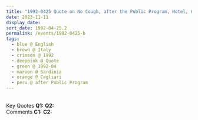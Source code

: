 ```yaml
---
title: "1992-0425 Quote on No Cough, after the Public Program, Hotel, Cagliari, Sardinia, Italy"
date: 2023-11-11
display_date: 
sort_date: 1992-04-25.2
permalink: /events/1992-0425-b
tags:
  - blue @ English
  - brown @ Italy
  - crimson @ 1992
  - deeppink @ Quote
  - green @ 1992-04
  - maroon @ Sardinia
  - orange @ Cagliari
  - peru @ after Public Program
---
```


<br>

<wave-list>
  <list-title color="DarkSeaGreen" width="55">Key Quotes</list-title>
  <list-item color="BlanchedAlmond" width="280"><b>Q1:</b> <i></i></list-item>
  <list-item color="Lavender" width="280"><b>Q2:</b> <i></i></list-item>
</wave-list>

<br>

<wave-list>
  <list-title color="DarkSeaGreen" width="55">Comments</list-title>
  <list-item color="BlanchedAlmond" width="280"><b>C1:</b> <i></i></list-item>
  <list-item color="Lavender" width="280"><b>C2:</b> <i></i></list-item>
</wave-list>